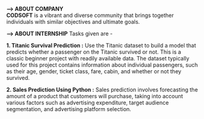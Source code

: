****--> ABOUT COMPANY****                                                    
**CODSOFT** is a vibrant and diverse community that brings together individuals with similar objectives and ultimate goals.

****--> ABOUT INTERNSHIP****
 Tasks given are -
  
  **1. Titanic Survival Prediction :**
       Use the Titanic dataset to build a model that predicts whether a passenger on the Titanic survived or not. This is a classic beginner project with readily            available data.
       The dataset typically used for this project contains information about individual passengers, such as their age, gender, ticket class, fare, cabin, and               whether or not they survived.

  **2. Sales Prediction Using Python :**
       Sales prediction involves forecasting the amount of a product that customers will purchase, taking into account various factors such as advertising expenditure, target audience segmentation, and advertising platform selection.
